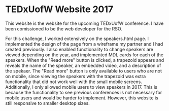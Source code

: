 # TEDxUofW Website 2017

This website is the website for the upcoming TEDxUofW conference. I have been comissioned to be the web developer for the RSO. 

For this challenge, I worked extensively on the speakers.html page. I implemented the design of the page from a wireframe my partner and I had created previously. I also enabled functionality to change speakers are viewed depending on the year, and implemented MDL cards for each of the speakers. When the "Read more" button is clicked, a trapezoid appears and reveals the name of the speaker, an embedded video, and a description of the spekaer. The "Read more" button is only available to users who are not on mobile, since viewing the speakers with the trapezoid was extra functionality that did not work well with the small mobile screens. Additionally, I only allowed mobile users to view speakers in 2017. This is because the functionality to see previous conferences is not necessary for mobile users and would be harder to implement. However, this website is still responsive to smaller desktop sizes. 